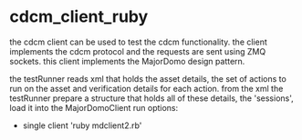 # cdcm_client_ruby

the cdcm client can be used to test the cdcm functionality.
the client implements the cdcm protocol and the requests are sent using ZMQ sockets.
this client implements the MajorDomo design pattern.

the testRunner reads xml that holds the asset details, the set of actions to run on the asset and verification details for each action.
from the xml the testRunner prepare a structure that holds all of these details, the 'sessions', load it into the  MajorDomoClient 
run options:
* single client 
'ruby mdclient2.rb' 
